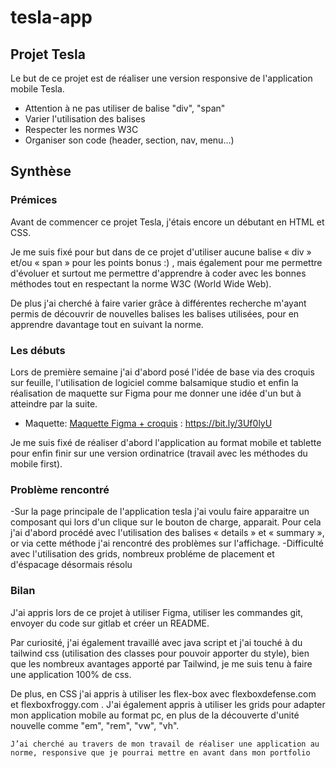 # tesla-app

## Projet Tesla

Le but de ce projet est de réaliser une version responsive de l'application mobile Tesla.
- Attention à ne pas utiliser de balise "div", "span"
- Varier l'utilisation des balises
- Respecter les normes W3C
- Organiser son code (header, section, nav, menu...)


## Synthèse

### Prémices

Avant de commencer ce projet Tesla, j'étais encore un débutant en HTML et CSS.

Je me suis fixé pour but dans de ce projet d'utiliser aucune balise « div » et/ou « span » pour les points bonus :) , mais également pour me permettre d'évoluer et surtout me permettre d'apprendre à coder avec les bonnes méthodes tout en respectant la norme W3C (World Wide Web).

De plus j'ai cherché à faire varier grâce à différentes recherche m'ayant permis de découvrir de nouvelles balises les balises utilisées, pour en apprendre davantage tout en suivant la norme.

### Les débuts

Lors de première semaine j'ai d'abord posé l'idée de base via des croquis sur feuille, l'utilisation de logiciel comme balsamique studio et enfin la réalisation de maquette sur Figma pour me donner une idée d'un but à atteindre par la suite.
- Maquette: [Maquette Figma + croquis](https://www.figma.com/file/3TWHg5l3ctpDOzWZMFRy1t/tesla-maquette?node-id=0%3A1) : https://bit.ly/3Uf0lyU

Je me suis fixé de réaliser d'abord l'application au format mobile et tablette pour enfin finir sur une version ordinatrice (travail avec les méthodes du mobile first).

### Problème rencontré 

-Sur la page principale de l'application tesla j'ai voulu faire apparaitre un composant qui lors d'un clique sur le bouton de charge, apparait.
Pour cela j'ai d'abord procédé avec l'utilisation des balises « details » et « summary », or via cette méthode j'ai rencontré des problèmes sur l'affichage.
-Difficulté avec l'utilisation des grids, nombreux probléme de placement et d'éspacage désormais résolu 

### Bilan

J'ai appris lors de ce projet à utiliser Figma, utiliser les commandes git, envoyer du code sur gitlab et créer un README.

Par curiosité, j'ai également travaillé avec java script et j'ai touché à du tailwind css (utilisation des classes pour pouvoir apporter du style), bien que les nombreux avantages apporté par Tailwind, je me suis tenu à faire une application 100% de css.

De plus, en CSS j'ai appris à utiliser les flex-box avec flexboxdefense.com et flexboxfroggy.com . J'ai également appris à utiliser les grids pour adapter mon application mobile au format pc, en plus de la découverte d'unité nouvelle comme "em", "rem", "vw", "vh".

```J’ai cherché au travers de mon travail de réaliser une application au norme, responsive que je pourrai mettre en avant dans mon portfolio```



